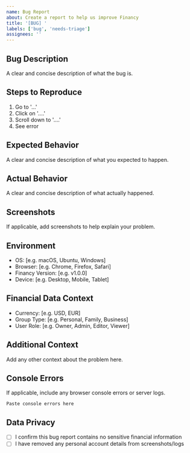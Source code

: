 ```yaml
---
name: Bug Report
about: Create a report to help us improve Financy
title: '[BUG] '
labels: ['bug', 'needs-triage']
assignees: ''
---
```


## Bug Description

A clear and concise description of what the bug is.

## Steps to Reproduce

1. Go to '...'
2. Click on '....'
3. Scroll down to '....'
4. See error

## Expected Behavior

A clear and concise description of what you expected to happen.

## Actual Behavior

A clear and concise description of what actually happened.

## Screenshots

If applicable, add screenshots to help explain your problem.

## Environment

- OS: [e.g. macOS, Ubuntu, Windows]
- Browser: [e.g. Chrome, Firefox, Safari]
- Financy Version: [e.g. v1.0.0]
- Device: [e.g. Desktop, Mobile, Tablet]

## Financial Data Context

- Currency: [e.g. USD, EUR]
- Group Type: [e.g. Personal, Family, Business]
- User Role: [e.g. Owner, Admin, Editor, Viewer]

## Additional Context

Add any other context about the problem here.

## Console Errors

If applicable, include any browser console errors or server logs.

```
Paste console errors here
```

## Data Privacy

- [ ] I confirm this bug report contains no sensitive financial information
- [ ] I have removed any personal account details from screenshots/logs
